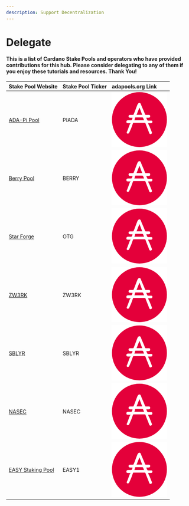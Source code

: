 ```yaml
---
description: Support Decentralization
---
```


# Delegate

#### This is a list of Cardano Stake Pools and operators who have provided contributions for this hub. Please consider delegating to any of them if you enjoy these tutorials and resources. Thank You!

| Stake Pool Website | Stake Pool Ticker | adapools.org Link |
| :--- | :--- | :--- |
| [ADA-Pi Pool](https://ada-pi.io/) | PIADA | [![](../.gitbook/assets/adapools%20%281%29.png)](https://adapools.org/pool/b8d8742c7b7b512468448429c776b3b0f824cef460db61aa1d24bc65) |
| [Berry Pool](https://pipool.online/) | BERRY | [![](../.gitbook/assets/adapools%20%281%29.png)](https://adapools.org/pool/2a748e3885f6f73320ad16a8331247b81fe01b8d39f57eec9caa5091)  |
| [Star Forge](%20https://adamantium.online/) | OTG | [![](../.gitbook/assets/adapools%20%281%29.png)](https://adapools.org/pool/c825168836c5bf850dec38567eb4771c2e03eea28658ff291df768ae) |
| [ZW3RK](https://zw3rk.com/) | ZW3RK | [![](../.gitbook/assets/adapools%20%281%29.png)](https://adapools.org/pool/e2c17915148f698723cb234f3cd89e9325f40b89af9fd6e1f9d1701a) |
| [SBLYR](https://pool.sublayer.io/) | SBLYR | [![](../.gitbook/assets/image.png)](https://adapools.org/pool/8264de3cdb1798dd8758e24cda5101184b44543e7c4421c7815f9ed8)  |
| [NASEC](https://nasec.co.uk/cardano/) | NASEC | [![](../.gitbook/assets/adapools%20%281%29.png)](https://adapools.org/pool/aa8b94010cd3c7199be1d619079c184a59e6f1ad930926bc2bd38579) |
| [EASY Staking Pool ](https://www.easystaking.org/) | EASY1 | [![](../.gitbook/assets/adapools%20%281%29.png)](https://adapools.org/pool/20df8645abddf09403ba2656cda7da2cd163973a5e439c6e43dcbea9) |

#### 

